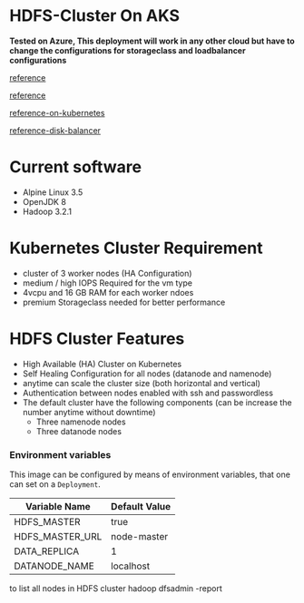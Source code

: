 # HDFS-Cluster On AKS

**Tested on Azure, This deployment will work in any other cloud but have to change the configurations for storageclass and loadbalancer configurations**

[reference](https://www.linode.com/docs/databases/hadoop/how-to-install-and-set-up-hadoop-cluster/)

[reference](https://www.tutorialspoint.com/hadoop/hadoop_multi_node_cluster.htm)

[reference-on-kubernetes](https://blog.hasura.io/getting-started-with-hdfs-on-kubernetes-a75325d4178c/#f452)

[reference-disk-balancer](https://dzone.com/articles/how-to-use-the-new-hdfs-intra-datanode-disk-balanc)


# Current software

* Alpine Linux 3.5
* OpenJDK 8
* Hadoop 3.2.1


# Kubernetes Cluster Requirement

* cluster of 3 worker nodes (HA Configuration)
* medium / high IOPS Required for the vm type
* 4vcpu and 16 GB RAM for each worker ndoes
* premium Storageclass needed for better performance


# HDFS Cluster Features

* High Available (HA) Cluster on Kubernetes
* Self Healing Configuration for all nodes (datanode and namenode)
* anytime can scale the cluster size (both horizontal and vertical)
* Authentication between nodes enabled with ssh and passwordless
* The default cluster have the following components (can be increase the number anytime without downtime)
	* Three namenode nodes
 	* Three datanode nodes


### Environment variables

This image can be configured by means of environment variables, that one can set on a `Deployment`.

| Variable Name | Default Value |
|---------------|---------------|
| HDFS_MASTER | true |
| HDFS_MASTER_URL | node-master |
| DATA_REPLICA | 1 |
| DATANODE_NAME | localhost |


to list all nodes in HDFS cluster
hadoop dfsadmin -report